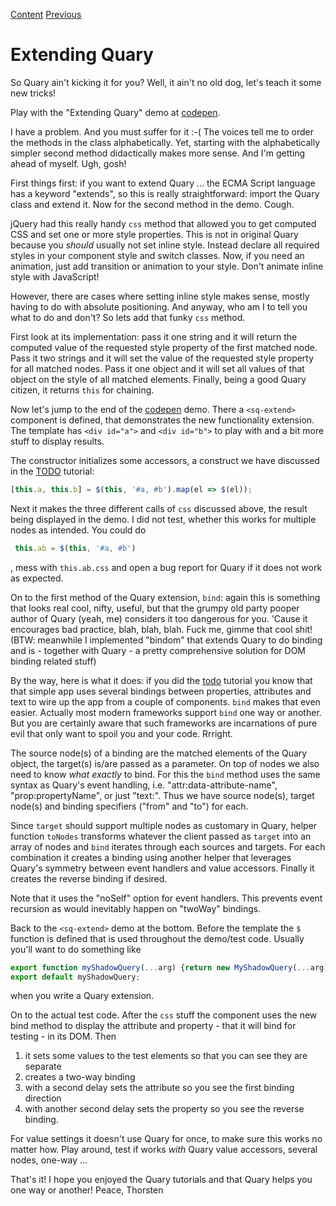 [Content] [Previous]

# Extending Quary

So Quary ain't kicking it for you? Well, it ain't no old dog, let's teach it some new tricks!

Play with the "Extending Quary" demo at [codepen].

I have a problem. And you must suffer for it :-( The voices tell me to order the methods in the class alphabetically. Yet, starting with the alphabetically simpler second method didactically makes more sense. And I'm getting ahead of myself. Ugh, gosh!

First things first: if you want to extend Quary ... the ECMA Script language has a keyword "extends", so this is really straightforward: import the Quary class and extend it. Now for the second method in the demo. Cough.

jQuery had this really handy `css` method that allowed you to get computed CSS and set one or more style properties. This is not in original Quary because you _should_ usually not set inline style. Instead declare all required styles in your component style and switch classes. Now, if you need an animation, just add transition or animation to your style. Don't animate inline style with JavaScript!

However, there are cases where setting inline style makes sense, mostly having to do with absolute positioning. And anyway, who am I to tell you what to do and don't? So lets add that funky `css` method.

First look at its implementation: pass it one string and it will return the computed value of the requested style property of the first matched node. Pass it two strings and it will set the value of the requested style property for all matched nodes. Pass it one object and it will set all values of that object on the style of all matched elements. Finally, being a good Quary citizen, it returns `this` for chaining.

Now let's jump to the end of the [codepen] demo. There a `<sq-extend>` component is defined, that demonstrates the new functionality extension. The template has `<div id="a">` and `<div id="b">` to play with and a bit more stuff to display results.

The constructor initializes some accessors, a construct we have discussed in the [TODO] tutorial:
```js
[this.a, this.b] = $(this, '#a, #b').map(el => $(el));
```
Next it makes the three different calls of `css` discussed above, the result being displayed in the demo. I did not test, whether this works for multiple nodes as intended. You could do
```js
 this.ab = $(this, '#a, #b')
```
, mess with `this.ab.css` and open a bug report for Quary if it does not work as expected.

On to the first method of the Quary extension, `bind`: again this is something that looks real cool, nifty, useful, but that the grumpy old party pooper author of Quary (yeah, me) considers it too dangerous for you. 'Cause it encourages bad practice, blah, blah, blah. Fuck me, gimme that cool shit! (BTW: meanwhile I implemented "bindom" that extends Quary to do binding and is - together with Quary - a pretty comprehensive solution for DOM binding related stuff)

By the way, here is what it does: if you did the [todo] tutorial you know that that simple app uses several bindings between properties, attributes and text to wire up the app from a couple of components. `bind` makes that even easier. Actually most modern frameworks support `bind` one way or another. But you are certainly aware that such frameworks are incarnations of pure evil that only want to spoil you and your code. Rrright.

The source node(s) of a binding are the matched elements of the Quary object, the target(s) is/are passed as a parameter. On top of nodes we also need to know _what exactly_ to bind. For this the `bind` method uses the same syntax as Quary's event handling, i.e. "attr:data-attribute-name", "prop:propertyName", or just "text:". Thus we have source node(s), target node(s) and binding specifiers ("from" and "to") for each.

Since `target` should support multiple nodes as customary in Quary, helper function `toNodes` transforms whatever the client passed as `target` into an array of nodes and `bind` iterates through each sources and targets. For each combination it creates a binding using another helper that leverages Quary's symmetry between event handlers and value accessors. Finally it creates the reverse binding if desired.

Note that it uses the "noSelf" option for event handlers. This prevents event recursion as would inevitably happen on "twoWay" bindings.

Back to the `<sq-extend>` demo at the bottom. Before the template the `$` function is defined that is used throughout the demo/test code. Usually you'll want to do something like
```js
export function myShadowQuery(...arg) {return new MyShadowQuery(...arg);}
export default myShadowQuery;
```
when you write a Quary extension.

On to the actual test code. After the `css` stuff the component uses the new bind method to display the attribute and property - that it will bind for testing - in its DOM. Then
1. it sets some values to the test elements so that you can see they are separate
2. creates a two-way binding
3. with a second delay sets the attribute so you see the first binding direction
4. with another second delay sets the property so you see the reverse binding.

For value settings it doesn't use Quary for once, to make sure this works no matter how. Play around, test if works _with_ Quary value accessors, several nodes, one-way ...

That's it! I hope you enjoyed the Quary tutorials and that Quary helps you one way or another! Peace, Thorsten

[codepen]: https://codepen.io/schrotie/pen/bQLZeq?editors=1010
[Previous]: https://github.com/schrotie/quary/tree/master/demo/todoRedux
[todo]: https://github.com/schrotie/quary/tree/master/demo/todo
[here]: https://github.com/schrotie/quary/tree/master/demo/extend
[Content]: https://github.com/schrotie/quary/tree/master/demo
